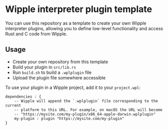 # Wipple interpreter plugin template

You can use this repository as a template to create your own Wipple interpreter plugins, allowing you to define low-level functionality and access Rust and C code from Wipple.

## Usage

- Create your own repository from this template
- Build your plugin in `src/lib.rs`
- Run `build.sh` to build a `.wplplugin` file
- Upload the plugin file somewhere accessible

To use your plugin in a Wipple project, add it to your `project.wpl`:

```wipple
dependencies : {
    -- Wipple will append the `.wplplugin` file corresponding to the current
    -- platform to this URL. For example, on macOS the URL will become
    -- "https://mysite.com/my-plugin/x86_64-apple-darwin.wplplugin"
    my-plugin : plugin "https://mysite.com/my-plugin"
}
```
